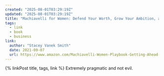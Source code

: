 ```yaml
---
created: "2025-08-01T03:29:19Z"
updated: "2025-08-01T03:29:19Z"
title: "Machiavelli for Women: Defend Your Worth, Grow Your Ambition, and Win the Workplace"
tags:
  - link
  - book
  - business
link:
  author: "Stacey Vanek Smith"
  date: 2021-09-07
  url: https://www.amazon.com/Machiavelli-Women-Playbook-Getting-Ahead-ebook/dp/B07Z45683Y
---
```


{% linkPost title, tags, link %} Extremely pragmatic and not evil.
